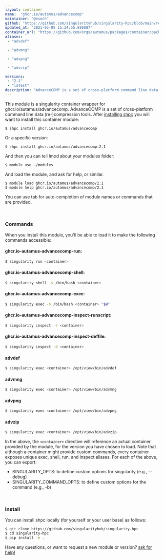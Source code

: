 ```yaml
---
layout: container
name:  "ghcr.io/autamus/advancecomp"
maintainer: "@vsoch"
github: "https://github.com/singularityhub/singularity-hpc/blob/main/registry/ghcr.io/autamus/advancecomp/container.yaml"
updated_at: "2021-05-09 15:34:55.890887"
container_url: "https://github.com/orgs/autamus/packages/container/package/advancecomp"
aliases:
 - "advdef"

 - "advmng"

 - "advpng"

 - "advzip"

versions:
 - "2.1"
 - "latest"
description: "AdvanceCOMP is a set of cross-platform command line data (re-)compression tools."
---
```


This module is a singularity container wrapper for ghcr.io/autamus/advancecomp.
AdvanceCOMP is a set of cross-platform command line data (re-)compression tools.
After [installing shpc](#install) you will want to install this container module:

```bash
$ shpc install ghcr.io/autamus/advancecomp
```

Or a specific version:

```bash
$ shpc install ghcr.io/autamus/advancecomp:2.1
```

And then you can tell lmod about your modules folder:

```bash
$ module use ./modules
```

And load the module, and ask for help, or similar.

```bash
$ module load ghcr.io/autamus/advancecomp/2.1
$ module help ghcr.io/autamus/advancecomp/2.1
```

You can use tab for auto-completion of module names or commands that are provided.

<br>

### Commands

When you install this module, you'll be able to load it to make the following commands accessible:

#### ghcr.io-autamus-advancecomp-run:

```bash
$ singularity run <container>
```

#### ghcr.io-autamus-advancecomp-shell:

```bash
$ singularity shell -s /bin/bash <container>
```

#### ghcr.io-autamus-advancecomp-exec:

```bash
$ singularity exec -s /bin/bash <container> "$@"
```

#### ghcr.io-autamus-advancecomp-inspect-runscript:

```bash
$ singularity inspect -r <container>
```

#### ghcr.io-autamus-advancecomp-inspect-deffile:

```bash
$ singularity inspect -d <container>
```


#### advdef
       
```bash
$ singularity exec <container> /opt/view/bin/advdef
```


#### advmng
       
```bash
$ singularity exec <container> /opt/view/bin/advmng
```


#### advpng
       
```bash
$ singularity exec <container> /opt/view/bin/advpng
```


#### advzip
       
```bash
$ singularity exec <container> /opt/view/bin/advzip
```



In the above, the `<container>` directive will reference an actual container provided
by the module, for the version you have chosen to load. Note that although a container
might provide custom commands, every container exposes unique exec, shell, run, and
inspect aliases. For each of the above, you can export:

 - SINGULARITY_OPTS: to define custom options for singularity (e.g., --debug)
 - SINGULARITY_COMMAND_OPTS: to define custom options for the command (e.g., -b)

<br>
  
### Install

You can install shpc locally (for yourself or your user base) as follows:

```bash
$ git clone https://github.com/singularityhub/singularity-hpc
$ cd singularity-hpc
$ pip install -e .
```

Have any questions, or want to request a new module or version? [ask for help!](https://github.com/singularityhub/singularity-hpc/issues)